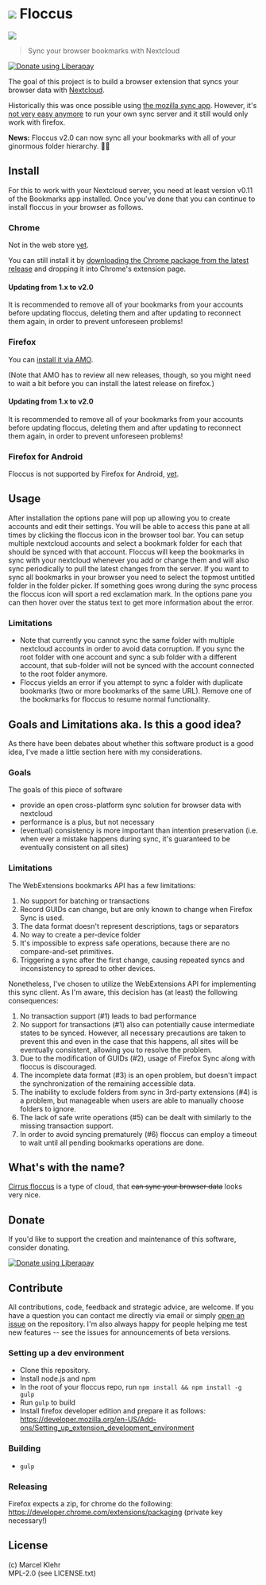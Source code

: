 # ![](https://raw.githubusercontent.com/marcelklehr/floccus/master/icons/logo.png) Floccus
![](https://raw.githubusercontent.com/marcelklehr/floccus/master/img/screen_firefox_options.png)

> Sync your browser bookmarks with Nextcloud

<a href="https://liberapay.com/marcelklehr/donate"><img alt="Donate using Liberapay" src="https://liberapay.com/assets/widgets/donate.svg"></a>

The goal of this project is to build a browser extension that syncs your browser data with [Nextcloud](http://nextcloud.com).

Historically this was once possible using [the mozilla sync app](https://github.com/owncloudarchive/mozilla_sync). However, it's [not very easy anymore](https://github.com/owncloudarchive/mozilla_sync/issues/33) to run your own sync server and it still would only work with firefox.

**News:** Floccus v2.0 can now sync all your bookmarks with all of your ginormous folder hierarchy. :weight_lifting_woman:

## Install
For this to work with your Nextcloud server, you need at least version v0.11 of the Bookmarks app installed. Once you've done that you can continue to install floccus in your browser as follows.

### Chrome
Not in the web store [yet](https://github.com/marcelklehr/floccus/issues/51).

You can still install it by [downloading the Chrome package from the latest release](https://github.com/marcelklehr/floccus/releases/) and dropping it into Chrome's extension page.

#### Updating from 1.x to v2.0
It is recommended to remove all of your bookmarks from your accounts before updating floccus, deleting them and after updating to reconnect them again, in order to prevent unforeseen problems!

### Firefox
You can [install it via AMO](https://addons.mozilla.org/en-US/firefox/addon/floccus/).

(Note that AMO has to review all new releases, though, so you might need to wait a bit before you can install the latest release on firefox.)

#### Updating from 1.x to v2.0
It is recommended to remove all of your bookmarks from your accounts before updating floccus, deleting them and after updating to reconnect them again, in order to prevent unforeseen problems!

### Firefox for Android
Floccus is not supported by Firefox for Android, [yet](https://developer.mozilla.org/en-US/Add-ons/WebExtensions/API/bookmarks#Browser_compatibility).


## Usage
After installation the options pane will pop up allowing you to create accounts and edit their settings. You will be able to access this pane at all times by clicking the floccus icon in the browser tool bar.
You can setup multiple nextcloud accounts and select a bookmark folder for each that should be synced with that account. Floccus will keep the bookmarks in sync with your nextcloud whenever you add or change them and will also sync periodically to pull the latest changes from the server.
If you want to sync all bookmarks in your browser you need to select the topmost untitled folder in the folder picker.
If something goes wrong during the sync process the floccus icon will sport a red exclamation mark. In the options pane you can then hover over the status text to get more information about the error.

### Limitations
 * Note that currently you cannot sync the same folder with multiple nextcloud accounts in order to avoid data corruption. If you sync the root folder with one account and sync a sub folder with a different account, that sub-folder will not be synced with the account connected to the root folder anymore.
 * Floccus yields an error if you attempt to sync a folder with duplicate bookmarks (two or more bookmarks of the same URL). Remove one of the bookmarks for floccus to resume normal functionality.

## Goals and Limitations aka. Is this a good idea?
As there have been debates about whether this software product is a good idea, I've made a little section here with my considerations.

### Goals
The goals of this piece of software

 * provide an open cross-platform sync solution for browser data with nextcloud
 * performance is a plus, but not necessary
 * (eventual) consistency is more important than intention preservation (i.e. when ever a mistake happens during sync, it's guaranteed to be eventually consistent on all sites)


### Limitations
The WebExtensions bookmarks API has a few limitations:

1. No support for batching or transactions
2. Record GUIDs can change, but are only known to change when Firefox Sync is used.
3. The data format doesn't represent descriptions, tags or separators
4. No way to create a per-device folder
5. It's impossible to express safe operations, because there are no compare-and-set primitives.
6. Triggering a sync after the first change, causing repeated syncs and inconsistency to spread to other devices.

Nonetheless, I've chosen to utilize the WebExtensions API for implementing this sync client. As I'm aware, this decision has (at least) the following consequences:
1. No transaction support (\#1) leads to bad performance
2. No support for transactions (\#1) also can potentially cause intermediate states to be synced. However, all necessary precautions are taken to prevent this and even in the case that this happens, all sites will be eventually consistent, allowing you to resolve the problem.
3. Due to the modification of GUIDs (\#2), usage of Firefox Sync along with floccus is discouraged.
4. The incomplete data format (\#3) is an open problem, but doesn't impact the synchronization of the remaining accessible data.
5. The inability to exclude folders from sync in 3rd-party extensions (\#4) is a problem, but manageable when users are able to manually choose folders to ignore.
6. The lack of safe write operations (\#5) can be dealt with similarly to the missing transaction support.
7. In order to avoid syncing prematurely (\#6) floccus can employ a timeout to wait until all pending bookmarks operations are done.

## What's with the name?
[Cirrus floccus](https://en.wikipedia.org/wiki/Cirrus_floccus) is a type of cloud, that <del>can sync your browser data</del> looks very nice.

## Donate
If you'd like to support the creation and maintenance of this software, consider donating.

<a href="https://liberapay.com/marcelklehr/donate"><img alt="Donate using Liberapay" src="https://liberapay.com/assets/widgets/donate.svg"></a>

## Contribute
All contributions, code, feedback and strategic advice, are welcome. If you have a question you can contact me directly via email or simply [open an issue](https://github.com/marcelklehr/floccus/issues/new) on the repository. I'm also always happy for people helping me test new features -- see the issues for announcements of beta versions.

### Setting up a dev environment
 * Clone this repository.
 * Install node.js and npm
 * In the root of your floccus repo, run `npm install && npm install -g gulp`
 * Run `gulp` to build
 * Install firefox developer edition and prepare it as follows: https://developer.mozilla.org/en-US/Add-ons/Setting_up_extension_development_environment

### Building
* `gulp`

### Releasing
Firefox expects a zip, for chrome do the following: https://developer.chrome.com/extensions/packaging (private key necessary!)

## License
(c) Marcel Klehr  
MPL-2.0 (see LICENSE.txt)
